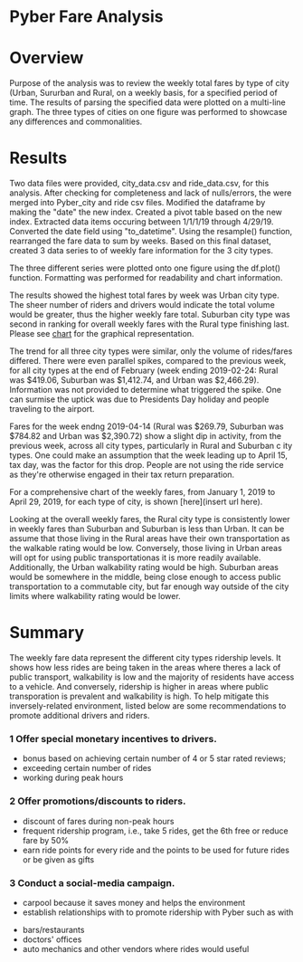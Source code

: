 # Pyber Fare Analysis
# Overview
Purpose of the analysis was to review the weekly total fares by type of city (Urban, Sururban and Rural, on a weekly basis, for a specified period of time.  The results of parsing the specified data were plotted on a multi-line graph.  The three types of cities on one figure was performed to showcase any differences and commonalities.

# Results
Two data files were provided, city_data.csv and ride_data.csv, for this analysis.  After checking for completeness and lack of nulls/errors, the were merged into Pyber_city and ride csv files.  Modified the dataframe by making the "date" the new index.  Created a pivot table based on the new index.  Extracted data items occuring between 1/1/1/19 through 4/29/19.  Converted the date field using "to_datetime". Using the resample() function, rearranged the fare data to sum by weeks.  Based on this final dataset, created 3 data series to of weekly fare information for the 3 city types.  

The three different series were plotted onto one figure using the df.plot() function.  Formatting was performed for readability and chart information.  

The results showed the highest total fares by week was Urban city type.  The sheer number of riders and drivers would indicate the total volume would be greater, thus the higher weekly fare total.  Suburban city type was second in ranking for overall weekly fares with the Rural type finishing last.  Please see [chart](https://github.com/Eblakeiii/Pyber_Analysis/blob/master/analysis/Pyber_fare_summary.png) for the graphical representation.

The trend for all three city types were similar, only the volume of rides/fares differed.  There were even parallel spikes, compared to the previous week, for all city types at the end of February (week ending 2019-02-24: Rural was $419.06, Suburban was $1,412.74, and Urban was $2,466.29).  Information was not provided to determine what triggered the spike.  One can surmise the uptick was due to Presidents Day holiday and people traveling to the airport.  

Fares for the week endng 2019-04-14 (Rural was $269.79, Suburban was $784.82 and Urban was $2,390.72) show a slight dip in activity, from the previous week, across all city types, particularly in Rural and Suburban c ity types.  One could make an assumption that the week leading up to April 15, tax day, was the factor for this drop.  People are not using the ride service as they're otherwise engaged in their tax return preparation.  

For a comprehensive chart of the weekly fares, from January 1, 2019 to April 29, 2019, for each type of city, is shown [here](insert url here).

Looking at the overall weekly fares, the Rural city type is consistently lower in weekly fares than Suburban and Suburban is less than Urban.  It can be assume that those living in the Rural areas have their own transportation as the walkable rating would be low.  Conversely, those living in Urban areas will opt for using public transportationas it is more readily available.  Additionally, the Urban walkability rating would be high.  Suburban areas would be somewhere in the middle, being close enough to access public transportation to a commutable city, but far enough way outside of the city limits where walkability rating would be lower.

# Summary
The weekly fare data represent the different city types ridership levels.  It shows how less rides are being taken in the areas where theres a lack of public transport, walkability is low and the majority of residents have access to a vehicle.  And conversely, ridership is higher in areas where public transporation is prevalent and walkability is high.  To help mitigate this inversely-related environment, listed below are some recommendations to promote additional drivers and riders.

### 1 Offer special monetary incentives to drivers.
- bonus based on achieving certain number of 4 or 5 star rated reviews; 
- exceeding certain number of rides
- working during peak hours
    
### 2 Offer promotions/discounts to riders.
- discount of fares during non-peak hours
- frequent ridership program, i.e., take 5 rides, get the 6th free or reduce fare by 50%
- earn ride points for every ride and the points to be used for future rides or be given as gifts
  
### 3 Conduct a social-media campaign.
- carpool because it saves money and helps the environment
- establish relationships with to promote ridership with Pyber such as with 
* bars/restaurants
* doctors' offices
* auto mechanics and other vendors where rides would useful
      

